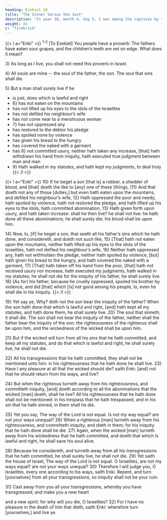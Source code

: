 ```yaml
---
heading: Ezekiel 18
title: "The Sinner Versus the Just"
description: "In year 30, month 4, day 5, I was among the captives by the river of Chebar"
weight: 44
c: "firebrick"
---
```



{{< l a="Enki" >}}
<sup>1-2</sup> [To Ezekiel] You people have a proverb: The fathers have eaten sour grapes, and the children’s teeth are set on edge. What does it mean?

3} As long as I live, you shall not need this proverb in Israel. 

4} All souls are mine -- the soul of the father, the son. The soul that sins shall die.

5} But a man shall surely live if he
- is just, does which is lawful and right
- 6} has not eaten on the mountains
- has not lifted up his eyes to the idols of the Israelites
- has not defiled his neighbour’s wife
- has not come near to a menstruous woman
- 7} has not oppressed any
- has restored to the debtor his pledge
- has spoiled none by violence
- has given his bread to the hungry
- has covered the naked with a garment
- has 8} not committed usury, neither hath taken any increase, [that] hath withdrawn his hand from iniquity, hath executed true judgment between man and man
- 9} Hath walked in my statutes, and hath kept my judgments, to deal truly
{{< /l >}}


{{< l a="Enki" >}}
10} If he beget a son [that is] a robber, a shedder of blood, and [that] doeth the like to [any] one of these [things, ]11} And that doeth not any of those [duties,] but even hath eaten upon the mountains, and defiled his neighbour’s wife, 12} Hath oppressed the poor and needy, hath spoiled by violence, hath not restored the pledge, and hath lifted up his eyes to the idols, hath committed abomination, 13} Hath given forth upon usury, and hath taken increase: shall he then live? he shall not live: he hath done all these abominations; he shall surely die; his blood shall be upon him.


14} Now, lo, [if] he beget a son, that seeth all his father’s sins which he hath done, and considereth, and doeth not such like, 15} [That] hath not eaten upon the mountains, neither hath lifted up his eyes to the idols of the Israelites, hath not defiled his neighbour’s wife, 16} Neither hath oppressed any, hath not withholden the pledge, neither hath spoiled by violence, [but] hath given his bread to the hungry, and hath covered the naked with a garment, 17} [That] hath taken off his hand from the poor, [that] hath not received usury nor increase, hath executed my judgments, hath walked in my statutes; he shall not die for the iniquity of his father, he shall surely live. 18} [As for] his father, because he cruelly oppressed, spoiled his brother by violence, and did [that] which [is] not good among his people, lo, even he shall die in his iniquity.
{{< /l >}}


19} Yet say ye, Why? doth not the son bear the iniquity of the father? When the son hath done that which is
lawful and right, [and] hath kept all my statutes, and hath done them, he shall surely live. 20} The soul that
sinneth, it shall die. The son shall not bear the iniquity of the father, neither shall the father bear the iniquity of the
son: the righteousness of the righteous shall be upon him, and the wickedness of the wicked shall be upon him.

21} But if the wicked will turn from all his sins that he hath committed, and keep all my statutes, and do that which
is lawful and right, he shall surely live, he shall not die.

22} All his transgressions that he hath committed, they shall not be mentioned unto him: in his righteousness that
he hath done he shall live. 23} Have I any pleasure at all that the wicked should die? saith Enki: [and]
not that he should return from his ways, and live?

24} But when the righteous turneth away from his righteousness, and committeth iniquity, [and] doeth
according to all the abominations that the wicked [man] doeth, shall he live? All his righteousness that he hath done
shall not be mentioned: in his trespass that he hath trespassed, and in his sin that he hath sinned, in them shall
he die.

25} Yet you say, The way of the Lord is not equal. Is not my way equal? are not
your ways unequal? 26} When a righteous [man] turneth away from his righteousness, and committeth
iniquity, and dieth in them; for his iniquity that he hath done shall he die. 27} Again, when the wicked [man] turneth
away from his wickedness that he hath committed, and doeth that which is lawful and right, he shall save his soul
alive. 

28} Because he considereth, and turneth away from all his transgressions that he hath committed, he shall
surely live, he shall not die. 29} Yet saith the house of Israel, The way of the Lord is not equal. O Israelites,
are not my ways equal? are not your ways unequal? 30} Therefore I will judge you, O Israelites, every one
according to his ways, saith Enki. Repent, and turn [yourselves] from all your transgressions; so iniquity
shall not be your ruin.

31} Cast away from you all your transgressions, whereby you have transgressed; and make you a new heart 

and a new spirit: for why will you die, O Israelites? 32} For I have no pleasure in the death of him that
dieth, saith Enki: wherefore turn [yourselves,] and live ye.
